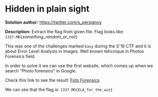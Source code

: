 Hidden in plain sight
=====================

**Solution author:** https://twitter.com/s_persianov

**Description:** Extract the flag from given file. Flag looks like: `1337.MD{`*something_random_or_not*`}`

This was one of the challenges marked `Easy` during the S'19 CTF and it is about Error Level Analysis in images.
Well known tehcnique in Photos Forensics field.

In order to solve it we can use the first website, which comes up when we search "Photo forensics" in Google.

Check this link to see the result: [Foto Forensics](http://fotoforensics.com/analysis.php?id=6f8f4a7af6ac8fbba23177d00a0c800240d2b882.26789&fmt=ela)

We can see that the flag is: `1337.MD{ELA_for_the_win}`

